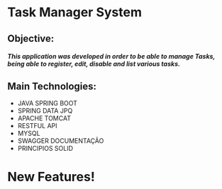 <h1 class="code-line" data-line-start=0 data-line-end=1 ><a id="Task_Manager_System_0"></a>Task Manager System</h1>
<h2 class="code-line" data-line-start=2 data-line-end=3 ><a id="Objective_2"></a>Objective:</h2>
<h5 class="code-line" data-line-start=4 data-line-end=5 ><a id="This_application_was_developed_in_order_to_be_able_to_manage_Tasks_being_able_to_register_edit_disable_and_list_various_tasks_4"></a>This application was developed in order to be able to manage Tasks, being able to register, edit, disable and list various tasks.</h5>
<h2 class="code-line" data-line-start=6 data-line-end=7 ><a id="Main_Technologies_6"></a>Main Technologies:</h2>
<ul>
<li class="has-line-data" data-line-start="8" data-line-end="9">JAVA SPRING BOOT</li>
<li class="has-line-data" data-line-start="9" data-line-end="10">SPRING DATA JPQ</li>
<li class="has-line-data" data-line-start="10" data-line-end="11">APACHE TOMCAT</li>
<li class="has-line-data" data-line-start="11" data-line-end="12">RESTFUL API</li>
<li class="has-line-data" data-line-start="12" data-line-end="13">MYSQL</li>
<li class="has-line-data" data-line-start="13" data-line-end="14">SWAGGER DOCUMENTAÇÃO</li>
<li class="has-line-data" data-line-start="14" data-line-end="16">PRINCIPIOS SOLID</li>
</ul>
<h1 class="code-line" data-line-start=16 data-line-end=17 ><a id="New_Features_16"></a>New Features!</h1>
